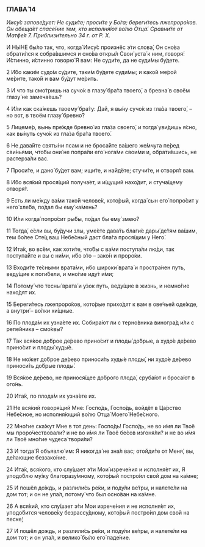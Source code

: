 ### ГЛАВА́ 14

_Иису́с запове́дует: Не суди́те; проси́те у Бо́га; береги́тесь лжепроро́ков. Он обеща́ет спасе́ние тем, кто исполня́ют во́лю Отца́. Сравни́те от Матфе́я 7. Приблизи́тельно 34 г. от Р. Х._

И НЫ́НЕ бы́ло так, что, когда́ Иису́с произнёс э́ти слова́, Он сно́ва обрати́лся к собра́вшимся и сно́ва откры́л Свои́ уста́ к ним, говоря́: И́стинно, и́стинно говорю́ Я вам: Не суди́те, да не суди́мы бу́дете.

2 И́бо каки́м судо́м су́дите, таки́м бу́дете суди́мы; и како́й ме́рой ме́рите, тако́й и вам бу́дут ме́рить.

3 И что ты смо́тришь на сучо́к в глазу́ бра́та твоего́, а бревна́ в своём глазу́ не замеча́ешь?

4 И́ли как ска́жешь твоему́ бра́ту: Дай, я вы́ну сучо́к из гла́за твоего́, – но вот, в твоём глазу́ бревно́?

5 Лицеме́р, вынь пре́жде бревно́ из гла́за своего́, и тогда́ уви́дишь я́сно, как вы́нуть сучо́к из гла́за бра́та твоего́.

6 Не дава́йте святы́ни псам и не броса́йте ва́шего же́мчуга пе́ред сви́ньями, что́бы они́ не попра́ли его́ нога́ми свои́ми и, обрати́вшись, не растерза́ли вас.

7 Проси́те, и дано́ бу́дет вам; ищи́те, и найдёте; стучи́те, и отворя́т вам.

8 И́бо вся́кий прося́щий получа́ет, и и́щущий нахо́дит, и стуча́щему отворя́т.

9 Есть ли ме́жду ва́ми тако́й челове́к, кото́рый, когда́ сын его́ попро́сит у него́ хле́ба, по́дал бы ему́ ка́мень?

10 И́ли когда́ попро́сит ры́бы, по́дал бы ему́ змею́?

11 Тогда́, е́сли вы, бу́дучи злы, уме́ете дава́ть благи́е дары́ де́тям ва́шим, тем бо́лее Оте́ц ваш Небе́сный даст бла́га прося́щим у Него́.

12 Ита́к, во всём, как хоти́те, что́бы с ва́ми поступа́ли лю́ди, так поступа́йте и вы с ни́ми, и́бо э́то – зако́н и проро́ки.

13 Входи́те те́сными врата́ми, и́бо широки́ врата́ и простра́нен путь, веду́щие к поги́бели, и мно́гие иду́т и́ми;

14 Потому́ что тесны́ врата́ и у́зок путь, веду́щие в жизнь, и немно́гие нахо́дят их.

15 Береги́тесь лжепроро́ков, кото́рые прихо́дят к вам в ове́чьей оде́жде, а внутри́ – во́лки хи́щные.

16 По плода́м их узна́ете их. Собира́ют ли с терно́вника виногра́д и́ли с репе́йника – смо́квы?

17 Так вся́кое до́брое де́рево прино́сит и плоды́ до́брые, а худо́е де́рево прино́сит и плоды́ худы́е.

18 Не мо́жет до́брое де́рево приноси́ть худы́е плоды́, ни худо́е де́рево приноси́ть до́брые плоды́.

19 Вся́кое де́рево, не принося́щее до́брого плода́, сруба́ют и броса́ют в ого́нь.

20 Ита́к, по плода́м их узна́ете их.

21 Не вся́кий говоря́щий Мне: Госпо́дь, Госпо́дь, войдёт в Ца́рство Небе́сное, но исполня́ющий во́лю Отца́ Моего́ Небе́сного.

22 Мно́гие ска́жут Мне в тот день: Госпо́дь! Госпо́дь, не во и́мя ли Твоё мы проро́чествовали? и не во и́мя ли Твоё бе́сов изгоня́ли? и не во и́мя ли Твоё мно́гие чудеса́ твори́ли?

23 И тогда́ Я объявлю́ им: Я никогда́ не зна́л вас; отойди́те от Меня́, вы, де́лающие беззако́ние.

24 Ита́к, вся́кого, кто слу́шает э́ти Мои́ изрече́ния и исполня́ет их, Я уподо́блю му́жу благоразу́мному, кото́рый постро́ил свой дом на ка́мне;

25 И пошёл до́ждь, и разлили́сь ре́ки, и поду́ли ве́тры, и налете́ли на дом тот; и он не упа́л, потому́ что был осно́ван на ка́мне.

26 А вся́кий, кто слу́шает э́ти Мои изрече́ния и не исполня́ет их, уподо́бится челове́ку безрассу́дному, кото́рый постро́ил дом свой на песке́;

27 И пошёл дождь, и разлили́сь ре́ки, и поду́ли ве́тры, и налете́ли на дом тот; и он упа́л, и велико́ бы́ло его́ паде́ние.

